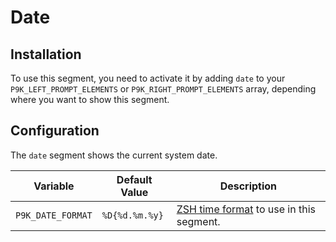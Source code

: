 # Date

## Installation

To use this segment, you need to activate it by adding `date` to your
`P9K_LEFT_PROMPT_ELEMENTS` or `P9K_RIGHT_PROMPT_ELEMENTS` array, depending
where you want to show this segment.

## Configuration

The `date` segment shows the current system date.

| Variable | Default Value | Description |
|----------|---------------|-------------|
|`P9K_DATE_FORMAT`|`%D{%d.%m.%y}`|[ZSH time format](http://zsh.sourceforge.net/Doc/Release/Prompt-Expansion.html#Date-and-time) to use in this segment.|
